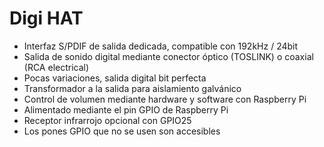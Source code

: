 <!--
---
name: Digi HAT
class: board
type: audio
formfactor: HAT
manufacturer: JustBoom
description: The JustBoom Digi HAT is a high resolution digital audio output add on board for the Raspberry Pi.
url: https://www.justboom.co/product/justboom-digi-hat/
buy: https://www.justboom.co/product/justboom-digi-hat/
image: 'justboom-digi-hat.png'
pincount: 40
eeprom: setup
power:
  '1':
  '2':
ground:
  '6':
  '9':
  '14':
  '20':
  '25':
  '30':
  '34':
  '39':
pin:
  '3':
    mode: i2c
  '5':
    mode: i2c
  '12':
    name: BCKL (Bit Clock)
    mode: i2s
  '16':
    name: Rotary Encoder
  '18':
    name: Rotary Encoder
  '22':
    name: IR Receiver
  '35':
    name: LRCK (Left/Right Clock)
    mode: i2s
  '40':
    name: DOUT
    mode: i2s
i2c:
  '0x3B':
    name: Digital Interface Transceiver
    device: WM8804G
-->
# Digi HAT

* Interfaz S/PDIF de salida dedicada, compatible con 192kHz / 24bit
* Salida de sonido digital mediante conector óptico (TOSLINK) o coaxial (RCA electrical)
* Pocas variaciones, salida digital bit perfecta
* Transformador a la salida para aislamiento galvánico
* Control de volumen mediante hardware y software con Raspberry Pi
* Alimentado mediante el pin GPIO de Raspberry Pi
* Receptor infrarrojo opcional con GPIO25
* Los pones GPIO que no se usen son accesibles
